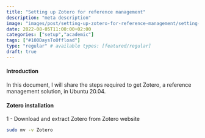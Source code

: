 ```yaml
---
title: "Setting up Zotero for reference management"
description: "meta description"
image: "images/post/setting-up-zotero-for-reference-management/setting-up-zotero-for-reference-management.jpg"
date: 2022-08-05T11:00:00+02:00
categories: ["setup","academic"]
tags: ["#100DaysToOffload"]
type: "regular" # available types: [featured/regular]
draft: true
---
```

#### Introduction

In this document, I will share the steps required to get Zotero, a reference management solution, in Ubuntu 20.04.

#### Zotero installation
1 - Download and extract Zotero from Zotero website

```sh
sudo mv -v Zotero
```